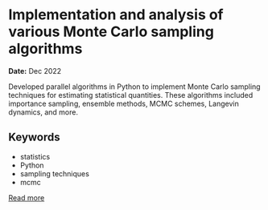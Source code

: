 # Implementation and analysis of various Monte Carlo sampling algorithms

**Date:** Dec 2022

Developed parallel algorithms in Python to implement Monte Carlo sampling techniques for estimating statistical quantities. These algorithms included importance sampling, ensemble methods, MCMC schemes, Langevin dynamics, and more.

## Keywords
- statistics
- Python
- sampling techniques
- mcmc




[Read more](https://utkarshkhandelwal.substack.com/p/implementation-of-monte-carlo-sampling)
